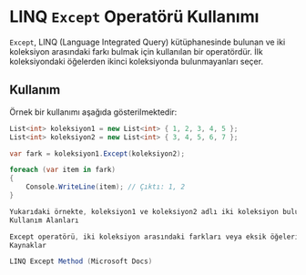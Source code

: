 # LINQ `Except` Operatörü Kullanımı

`Except`, LINQ (Language Integrated Query) kütüphanesinde bulunan ve iki koleksiyon arasındaki farkı bulmak için kullanılan bir operatördür. İlk koleksiyondaki öğelerden ikinci koleksiyonda bulunmayanları seçer. 

## Kullanım

Örnek bir kullanımı aşağıda gösterilmektedir:

```csharp
List<int> koleksiyon1 = new List<int> { 1, 2, 3, 4, 5 };
List<int> koleksiyon2 = new List<int> { 3, 4, 5, 6, 7 };

var fark = koleksiyon1.Except(koleksiyon2);

foreach (var item in fark)
{
    Console.WriteLine(item); // Çıktı: 1, 2
}

Yukarıdaki örnekte, koleksiyon1 ve koleksiyon2 adlı iki koleksiyon bulunmaktadır. Except operatörü kullanılarak koleksiyon1 içinde bulunan ancak koleksiyon2 içinde bulunmayan öğeleri seçiyoruz. Sonuç olarak, fark adlı koleksiyon, 1 ve 2 değerlerini içermektedir, çünkü bu değerler koleksiyon1 içinde bulunup koleksiyon2 içinde bulunmamaktadır.
Kullanım Alanları

Except operatörü, iki koleksiyon arasındaki farkları veya eksik öğeleri bulma ihtiyacı olduğunuzda oldukça kullanışlıdır. Özellikle koleksiyonlar arasında karşılaştırma yaparken veya veri işleme işlemleri sırasında farklılık arayanlar için faydalıdır.
Kaynaklar

LINQ Except Method (Microsoft Docs)